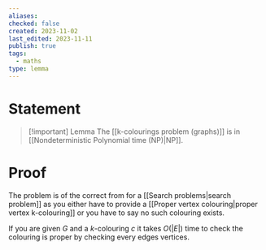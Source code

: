 ```yaml
---
aliases: 
checked: false
created: 2023-11-02
last_edited: 2023-11-11
publish: true
tags:
  - maths
type: lemma
---
```

# Statement

> [!important] Lemma
> The [[k-colourings problem (graphs)]] is in [[Nondeterministic Polynomial time (NP)|NP]].

# Proof

The problem is of the correct from for a [[Search problems|search problem]] as you either have to provide a [[Proper vertex colouring|proper vertex k-colouring]] or you have to say no such colouring exists.

If you are given $G$ and a $k$-colouring $c$ it takes $O(\vert E \vert)$ time to check the colouring is proper by checking every edges vertices.
